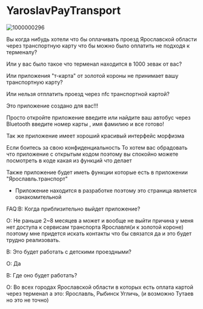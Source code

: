 # YaroslavPayTransport
![1000000296](https://github.com/user-attachments/assets/100645b1-387c-4c6f-8dfe-2c4e817d0819)

Вы когда нибудь хотели что бы оплачивать проезд Ярославской области через транспортную карту что бы можно было оплатить не подходя к терменалу? 

Или у вас было такое что терменал находится в 1000 зевак от вас?

Или приложения "т-карта" от золотой короны не принимает вашу транспортную карту?

Или нельзя отплатить проезд через nfc транспортной картой?

Это приложение создано для вас!!! 

Просто откройте приложение введите или найдите ваш автобус через Bluetooth введите номер карты , имя фамилию и все готово!

Так же приложение имеет хороший красивый интерфейс морфизма

Если боитесь за свою конфиденциальность То хотем вас обрадовать что приложение с открытым кодом поэтому вы спокойно можете посмотреть в коде какая из функций что делает

Также приложение будет иметь функции которые есть в приложении "Ярославль.транспорт"

* Приложение находится в разработке поэтому это страница является ознакомительной


FAQ:В: Когда приблизительно выйдет приложение?

О: Не раньше 2~8 месяцев а может и вообще не выйти причина у меня нет доступа к сервисам транспорта Ярославля(и к золотой короне) поэтому мне придется искать контакты что бы связатся да и это будет трудно реализовать.

В: Это будет работать с детскими проездными?

О: Да

В: Где оно будет работать?

О: Во всех городах Ярославской области в которых есть оплата картой через терменал а это: Ярославль, Рыбинск Угличь, (и возможно Тутаев но это не точно)
